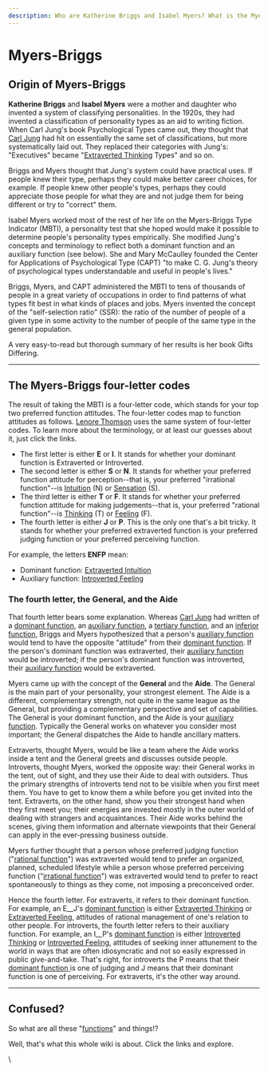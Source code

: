 ```yaml
---
description: Who are Katherine Briggs and Isabel Myers? What is the Myers-Briggs (MBTI)?
---
```


# Myers-Briggs

## Origin of Myers-Briggs

**Katherine Briggs** and **Isabel Myers** were a mother and daughter who invented a system of classifying personalities. In the 1920s, they had invented a classification of personality types as an aid to writing fiction. When Carl Jung's book Psychological Types came out, they thought that [Carl Jung](carl-jung.md) had hit on essentially the same set of classifications, but more systematically laid out. They replaced their categories with Jung's: "Executives" became "[Extraverted Thinking](../fundamentals/function-attitude/judgement/thinking/extraverted-thinking.md) Types" and so on.

Briggs and Myers thought that Jung's system could have practical uses. If people knew their type, perhaps they could make better career choices, for example. If people knew other people's types, perhaps they could appreciate those people for what they are and not judge them for being different or try to "correct" them.

Isabel Myers worked most of the rest of her life on the Myers-Briggs Type Indicator (MBTI), a personality test that she hoped would make it possible to determine people's personality types empirically. She modified Jung's concepts and terminology to reflect both a dominant function and an auxiliary function (see below). She and Mary McCaulley founded the Center for Applications of Psychological Type (CAPT) "to make C. G. Jung's theory of psychological types understandable and useful in people's lives."

Briggs, Myers, and CAPT administered the MBTI to tens of thousands of people in a great variety of occupations in order to find patterns of what types fit best in what kinds of places and jobs. Myers invented the concept of the "self-selection ratio" (SSR): the ratio of the number of people of a given type in some activity to the number of people of the same type in the general population.

A very easy-to-read but thorough summary of her results is her book Gifts Differing.

***

## The Myers-Briggs four-letter codes

The result of taking the MBTI is a four-letter code, which stands for your top two preferred function attitudes. The four-letter codes map to function attitudes as follows. [Lenore Thomson](lenore-thomson.md) uses the same system of four-letter codes. To learn more about the terminology, or at least our guesses about it, just click the links.

* The first letter is either **E** or **I**. It stands for whether your dominant function is Extraverted or Introverted.
* The second letter is either **S** or **N**. It stands for whether your preferred function attitude for perception--that is, your preferred "irrational function"--is [Intuition](../fundamentals/function-attitude/perception/intuition/) (N) or [Sensation](../fundamentals/function-attitude/perception/sensation/) (S).
* The third letter is either **T** or **F**. It stands for whether your preferred function attitude for making judgements--that is, your preferred "rational function"--is [Thinking](../fundamentals/function-attitude/judgement/thinking/) (T) or [Feeling](../fundamentals/function-attitude/judgement/feeling/) (F).
* The fourth letter is either **J** or **P**. This is the only one that's a bit tricky. It stands for whether your preferred extraverted function is your preferred judging function or your preferred perceiving function.

For example, the letters **ENFP** mean:&#x20;

* Dominant function: [Extraverted Intuition](../fundamentals/function-attitude/perception/intuition/extraverted-intuition.md)
* Auxiliary function: [Introverted Feeling](../fundamentals/function-attitude/judgement/feeling/introverted-feeling.md)

### The fourth letter, the General, and the Aide

That fourth letter bears some explanation. Whereas [Carl Jung](carl-jung.md) had written of a [dominant function](../fundamentals/function-attitude/cognitive-stack/dominant-function.md), an [auxiliary function](../fundamentals/function-attitude/cognitive-stack/secondary-function/), a [tertiary function](../fundamentals/function-attitude/cognitive-stack/tertiary-function/), and an [inferior function](../fundamentals/function-attitude/cognitive-stack/inferior-function.md), Briggs and Myers hypothesized that a person's [auxiliary function](../fundamentals/function-attitude/cognitive-stack/secondary-function/) would tend to have the opposite "attitude" from their [dominant function](../fundamentals/function-attitude/cognitive-stack/dominant-function.md). If the person's dominant function was extraverted, their [auxiliary function](../fundamentals/function-attitude/cognitive-stack/secondary-function/) would be introverted; if the person's dominant function was introverted, their [auxiliary function](../fundamentals/function-attitude/cognitive-stack/secondary-function/) would be extraverted.

Myers came up with the concept of the **General** and the **Aide**. The General is the main part of your personality, your strongest element. The Aide is a different, complementary strength, not quite in the same league as the General, but providing a complementary perspective and set of capabilities. The General is your dominant function, and the Aide is your [auxiliary function](../fundamentals/function-attitude/cognitive-stack/secondary-function/). Typically the General works on whatever you consider most important; the General dispatches the Aide to handle ancillary matters.

Extraverts, thought Myers, would be like a team where the Aide works inside a tent and the General greets and discusses outside people. Introverts, thought Myers, worked the opposite way: their General works in the tent, out of sight, and they use their Aide to deal with outsiders. Thus the primary strengths of introverts tend not to be visible when you first meet them. You have to get to know them a while before you get invited into the tent. Extraverts, on the other hand, show you their strongest hand when they first meet you; their energies are invested mostly in the outer world of dealing with strangers and acquaintances. Their Aide works behind the scenes, giving them information and alternate viewpoints that their General can apply in the ever-pressing business outside.

Myers further thought that a person whose preferred judging function ("[rational function](../fundamentals/our-difficulties/terms-with-nonobvious-meanings.md#rational-and-irrational)") was extraverted would tend to prefer an organized, planned, scheduled lifestyle while a person whose preferred perceiving function ("[irrational function](../fundamentals/our-difficulties/terms-with-nonobvious-meanings.md#rational-and-irrational)") was extraverted would tend to prefer to react spontaneously to things as they come, not imposing a preconceived order.

Hence the fourth letter. For extraverts, it refers to their dominant function. For example, an E\_\_J's [dominant function](../fundamentals/function-attitude/cognitive-stack/dominant-function.md) is either [Extraverted Thinking](../fundamentals/function-attitude/judgement/thinking/extraverted-thinking.md) or [Extraverted Feeling](../fundamentals/function-attitude/judgement/feeling/extraverted-feeling.md), attitudes of rational management of one's relation to other people. For introverts, the fourth letter refers to their auxiliary function. For example, an I\_\_P's [dominant function](../fundamentals/function-attitude/cognitive-stack/dominant-function.md) is either [Introverted Thinking](../fundamentals/function-attitude/judgement/thinking/introverted-thinking.md) or [Introverted Feeling](../fundamentals/function-attitude/judgement/feeling/introverted-feeling.md), attitudes of seeking inner attunement to the world in ways that are often idiosyncratic and not so easily expressed in public give-and-take. That's right, for introverts the P means that their [dominant function ](../fundamentals/function-attitude/cognitive-stack/dominant-function.md)is one of judging and J means that their dominant function is one of perceiving. For extraverts, it's the other way around.

***

## Confused?

So what are all these "[functions](../fundamentals/function-attitude/)" and things!?

Well, that's what this whole wiki is about. Click the links and explore.

\
